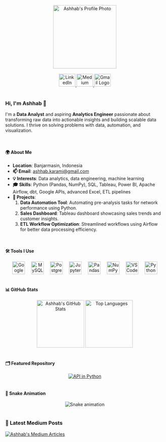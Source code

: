<div align="center">
  <!-- Profile Photo -->
  <img height="200" src="https://avatars.githubusercontent.com/u/119929075?s=400&amp;u=51aeb93848de7091a1be46fa66df780220351f4f&amp;v=4" alt="Ashhab's Profile Photo" />
</div>

<br>

<div align="center">
  <!-- Social Links -->
  <a href="https://www.linkedin.com/in/ashhab-karami/" target="_blank">
    <img src="https://raw.githubusercontent.com/maurodesouza/profile-readme-generator/master/src/assets/icons/social/linkedin/default.svg" width="52" height="40" alt="LinkedIn Logo" />
  </a>
  <a href="https://medium.com/@ashhab.karami" target="_blank">
    <img src="https://raw.githubusercontent.com/maurodesouza/profile-readme-generator/master/src/assets/icons/social/medium/default.svg" width="52" height="40" alt="Medium Logo" />
  </a>
  <a href="mailto:ashhab.karami@gmail.com" target="_blank">
    <img src="https://raw.githubusercontent.com/maurodesouza/profile-readme-generator/master/src/assets/icons/social/gmail/default.svg" width="52" height="40" alt="Gmail Logo" />
  </a>
</div>

<br>

### **Hi, I'm Ashhab 👋**


  I'm a 
  **Data Analyst** and aspiring **Analytics Engineer** passionate about transforming raw data into actionable insights and building scalable data solutions. I thrive on solving problems with data, automation, and visualization.


<br>

#### **🌍 About Me**
- **Location**: Banjarmasin, Indonesia
- **📫 Email**: ashhab.karami@gmail.com
- **💡 Interests**: Data analytics, data engineering, machine learning
- **🎓 Skills**: Python (Pandas, NumPy), SQL, Tableau, Power BI, Apache Airflow, dbt, Google APIs, advanced Excel, ETL pipelines
- **🚀 Projects**:
  1. **Data Automation Tool**: Automating pre-analysis tasks for network performance using Python.
  2. **Sales Dashboard**: Tableau dashboard showcasing sales trends and customer insights.
  3. **ETL Workflow Optimization**: Streamlined workflows using Airflow for better data processing efficiency.

<br>

#### **🛠️ Tools I Use**
<div align="center">
  <img src="https://cdn.jsdelivr.net/gh/devicons/devicon/icons/googlecloud/googlecloud-original.svg" height="40" alt="Google Cloud" />
  <img width="12" />
  <img src="https://cdn.jsdelivr.net/gh/devicons/devicon/icons/mysql/mysql-original.svg" height="40" alt="MySQL" />
  <img width="12" />
  <img src="https://cdn.jsdelivr.net/gh/devicons/devicon/icons/postgresql/postgresql-original.svg" height="40" alt="PostgreSQL" />
  <img width="12" />
  <img src="https://cdn.jsdelivr.net/gh/devicons/devicon/icons/jupyter/jupyter-original.svg" height="40" alt="Jupyter" />
  <img width="12" />
  <img src="https://cdn.jsdelivr.net/gh/devicons/devicon/icons/pandas/pandas-original.svg" height="40" alt="Pandas" />
  <img width="12" />
  <img src="https://cdn.jsdelivr.net/gh/devicons/devicon/icons/numpy/numpy-original.svg" height="40" alt="NumPy" />
  <img width="12" />
  <img src="https://cdn.jsdelivr.net/gh/devicons/devicon/icons/vscode/vscode-original.svg" height="40" alt="VS Code" />
  <img width="12" />
  <img src="https://cdn.simpleicons.org/python/3776AB" height="40" alt="Python" />
</div>

<br>

#### **📊 GitHub Stats**
<div align="center">
  <img src="https://github-readme-stats.vercel.app/api?username=ashhabk&hide_title=false&hide_rank=false&show_icons=true&include_all_commits=true&count_private=true&disable_animations=false&theme=dracula&locale=en&hide_border=false&order=1" height="150" alt="Ashhab's GitHub Stats" />
  <img src="https://github-readme-stats.vercel.app/api/top-langs?username=ashhabk&locale=en&hide_title=false&layout=compact&card_width=320&langs_count=5&theme=dracula&hide_border=false&order=2" height="150" alt="Top Languages" />
</div>

<br>

#### **🗂️ Featured Repository**
<div align="center">
  <a href="https://github.com/ashhabk/API-in-Python" target="_blank">
    <img src="https://github-readme-stats.vercel.app/api/pin/?username=ashhabk&repo=API-in-Python&theme=dracula" alt="API in Python" />
  </a>
</div>

<br>

#### **🐍 Snake Animation**
<div align="center">
  <img src="https://raw.githubusercontent.com/ashhabk/ashhabk/output/snake.svg" alt="Snake animation" />
</div>

<br>

### 📝 Latest Medium Posts

[![Ashhab's Medium Articles](https://github-readme-medium.vercel.app/?username=ashhab.karami)](https://medium.com/@ashhab.karami)

